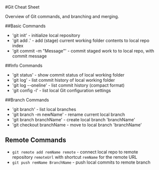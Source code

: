 #Git Cheat Sheet

Overview of Git commands, and branching and merging.

##Basic Commands
* 'git init' - initialize local repository
* 'git add .' - add (stage) current working folder contents to local repo index
* 'git commit -m "Message"' - commit staged work to to local repo, with commit message

##Info Commands
* 'git status' - show commit status of local working folder
* 'git log' - list commit history of local working folder
* 'git log --oneline' - list commit history (compact format)
* 'git config -l' - list local Git configuration settings

##Branch Commands
* 'git branch' - list local branches
* 'git branch -m newName' - rename current local branch
* 'git branch branchName' -  create local branch 'branchName'
* 'git checkout branchName - move to local branch 'branchName'

## Remote Commands
* `git remote add remName remote` - connect local repo to remote repository `remoteUrl` with shortcut `remName` for the remote URL
* `git push remName BranchName` - push local commits to remote branch
